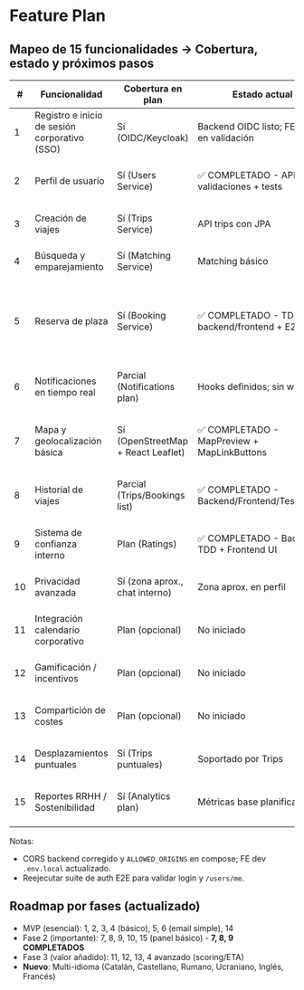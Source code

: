 # Feature Plan

## Mapeo de 15 funcionalidades → Cobertura, estado y próximos pasos

| # | Funcionalidad | Cobertura en plan | Estado actual | Próximos pasos |
|---|----------------|-------------------|---------------|----------------|
| 1 | Registro e inicio de sesión corporativo (SSO) | Sí (OIDC/Keycloak) | Backend OIDC listo; FE login en validación | Re-ejecutar auth E2E tras fix CORS; ajustar FE si necesario |
| 2 | Perfil de usuario | Sí (Users Service) | ✅ COMPLETADO - API + UI + validaciones + tests | Feature completado con validaciones robustas y E2E |
| 3 | Creación de viajes | Sí (Trips Service) | API trips con JPA | Completar UI crear/gestionar viajes; tests |
| 4 | Búsqueda y emparejamiento | Sí (Matching Service) | Matching básico | UI búsqueda + mostrar scoring; filtros básicos |
| 5 | Reserva de plaza | Sí (Booking Service) | ✅ COMPLETADO - TDD backend/frontend + E2E | Reglas implementadas: PENDING status, validación asientos, notificaciones, driver cutoff |
| 6 | Notificaciones en tiempo real | Parcial (Notifications plan) | Hooks definidos; sin worker | Implementar worker simple email; preparar push later |
| 7 | Mapa y geolocalización básica | Sí (OpenStreetMap + React Leaflet) | ✅ COMPLETADO - MapPreview + MapLinkButtons | Componentes integrados en Trips/Matches, tests unitarios y E2E |
| 8 | Historial de viajes | Parcial (Trips/Bookings list) | ✅ COMPLETADO - Backend/Frontend/Tests/Docs | Feature completado end-to-end con filtros y estadísticas |
| 9 | Sistema de confianza interno | Plan (Ratings) | ✅ COMPLETADO - Backend TDD + Frontend UI | Backend/frontend implementado, CORS issue para redeploy |
| 10 | Privacidad avanzada | Sí (zona aprox., chat interno) | Zona aprox. en perfil | Añadir controles de visibilidad y chat interno later |
| 11 | Integración calendario corporativo | Plan (opcional) | No iniciado | Crear hook iCal/Outlook simple (descarga .ics) |
| 12 | Gamificación / incentivos | Plan (opcional) | No iniciado | Bocetar puntos/badges; métricas base |
| 13 | Compartición de costes | Plan (opcional) | No iniciado | Cálculo estimado y marcado “beneficio empresa” |
| 14 | Desplazamientos puntuales | Sí (Trips puntuales) | Soportado por Trips | UI específica “evento” con fecha/hora |
| 15 | Reportes RRHH / Sostenibilidad | Sí (Analytics plan) | Métricas base planificadas | Endpoint métricas agregadas + dashboard básico |

Notas:
- CORS backend corregido y `ALLOWED_ORIGINS` en compose; FE dev `.env.local` actualizado.
- Reejecutar suite de auth E2E para validar login y `/users/me`.

## Roadmap por fases (actualizado)

- MVP (esencial): 1, 2, 3, 4 (básico), 5, 6 (email simple), 14
- Fase 2 (importante): 7, 8, 9, 10, 15 (panel básico) - **7, 8, 9 COMPLETADOS**
- Fase 3 (valor añadido): 11, 12, 13, 4 avanzado (scoring/ETA)
- **Nuevo**: Multi-idioma (Catalán, Castellano, Rumano, Ucraniano, Inglés, Francés)

